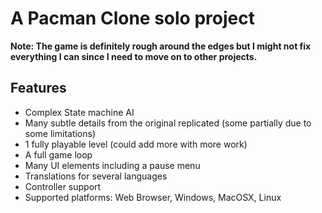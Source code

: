 # A Pacman Clone solo project

**Note: The game is definitely rough around the edges but I might not fix everything I can since I need to move on to other projects.**

## Features
- Complex State machine AI
- Many subtle details from the original replicated (some partially due to some limitations)
- 1 fully playable level (could add more with more work)
- A full game loop
- Many UI elements including a pause menu
- Translations for several languages
- Controller support
- Supported platforms: Web Browser, Windows, MacOSX, Linux
